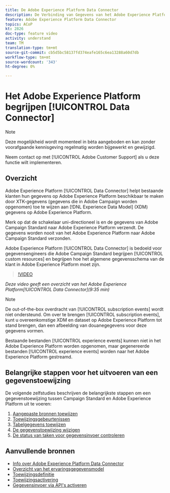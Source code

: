 ```yaml
---
title: De Adobe Experience Platform Data Connector
description: De Verbinding van Gegevens van het Adobe Experience Platform helpt bestaande klanten om hun gegevens op Adobe Experience Platform ter beschikking te stellen door de gegevens van XTK (die in Campagne worden opgenomen) aan de gegevens van het Model van Gegevens van de Ervaring (XDM) op Adobe Experience Platform in kaart te brengen.
feature: Adobe Experience Platform Data Connector
topics: ACoP
kt: 2826
doc-type: feature video
activity: understand
team: TM
translation-type: tm+mt
source-git-commit: cb5d5bc58137fd374eafe165c6ea13288a60d7db
workflow-type: tm+mt
source-wordcount: '343'
ht-degree: 0%

---
```



# Het Adobe Experience Platform begrijpen [!UICONTROL Data Connector]

>[!NOTE]
>
>Deze mogelijkheid wordt momenteel in bèta aangeboden en kan zonder voorafgaande kennisgeving regelmatig worden bijgewerkt en gewijzigd.
>
>Neem contact op met [!UICONTROL Adobe Customer Support] als u deze functie wilt implementeren.

## Overzicht

Adobe Experience Platform [!UICONTROL Data Connector] helpt bestaande klanten hun gegevens op Adobe Experience Platform beschikbaar te maken door XTK-gegevens (gegevens die in Adobe Campaign worden opgenomen) toe te wijzen aan [!DNL Experience Data Model] (XDM) gegevens op Adobe Experience Platform.

Merk op dat de schakelaar uni-directioneel is en de gegevens van Adobe Campaign Standard naar Adobe Experience Platform verzendt. De gegevens worden nooit van het Adobe Experience Platform naar Adobe Campaign Standard verzonden.

Adobe Experience Platform [!UICONTROL Data Connector] is bedoeld voor gegevensengineers die Adobe Campaign Standard begrijpen [!UICONTROL custom resources] en begrijpen hoe het algemene gegevensschema van de klant in Adobe Experience Platform moet zijn.

>[!VIDEO](https://video.tv.adobe.com/v/27304?quality=12)

*Deze video geeft een overzicht van het Adobe Experience Platform[!UICONTROL Data Connector](9:35 min)*

>[!NOTE]
>
>De out-of-the-box overdracht van [!UICONTROL subscription events] wordt niet ondersteund. Om over te brengen [!UICONTROL subscription events], kunt u overeenkomstige XDM en dataset op Adobe Experience Platform tot stand brengen, dan een afbeelding van douanegegevens voor deze gegevens vormen.
>
>Bestaande bestanden [!UICONTROL experience events] kunnen niet in het Adobe Experience Platform worden opgenomen, maar gegenereerde bestanden [!UICONTROL experience events] worden naar het Adobe Experience Platform gestreamd.

## Belangrijke stappen voor het uitvoeren van een gegevenstoewijzing

De volgende zelfstudies beschrijven de belangrijkste stappen om een gegevenstoewijzing tussen Campaign Standard en Adobe Experience Platform uit te voeren:

1. [Aangepaste bronnen toewijzen](/help/administrating/adobe-experience-platform-data-connector/mapping-custom-resources.md)
2. [Toewijzingsgebeurtenissen](/help/administrating/adobe-experience-platform-data-connector/mapping-experience-events.md)
3. [Tabelgegevens toewijzen](/help/administrating/adobe-experience-platform-data-connector/mapping-seed-table-data.md)
4. [De gegevenstoewijzing wijzigen](/help/administrating/adobe-experience-platform-data-connector/modifying-data-mapping.md)
5. [De status van taken voor gegevensinvoer controleren](/help/administrating/adobe-experience-platform-data-connector/checking-status-of-data-ingestion-jobs.md)

## Aanvullende bronnen

* [Info over Adobe Experience Platform Data Connector](https://docs.adobe.com/content/help/en/campaign-standard/using/administrating/mapping-campaign-and-aep-data/aep-about-data-connector.html)
* [Overzicht van het ervaringsgegevensmodel](https://docs.adobe.com/content/help/en/campaign-standard/using/administrating/mapping-campaign-and-aep-data/aep-data-model-overview.html)
* [Toewijzingsdefinitie](https://docs.adobe.com/content/help/en/campaign-standard/using/administrating/mapping-campaign-and-aep-data/aep-mapping-definition.html)
* [Toewijzingsactivering](https://docs.adobe.com/content/help/en/campaign-standard/using/administrating/mapping-campaign-and-aep-data/aep-mapping-activation.html)
* [Gegevensinvoer via API&#39;s activeren](https://docs.adobe.com/content/help/en/campaign-standard/using/administrating/mapping-campaign-and-aep-data/aep-triggering-data-ingestion.html)
